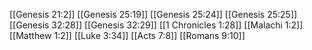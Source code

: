 [[Genesis 21:2]]
[[Genesis 25:19]]
[[Genesis 25:24]]
[[Genesis 25:25]]
[[Genesis 32:28]]
[[Genesis 32:29]]
[[1 Chronicles 1:28]]
[[Malachi 1:2]]
[[Matthew 1:2]]
[[Luke 3:34]]
[[Acts 7:8]]
[[Romans 9:10]]
